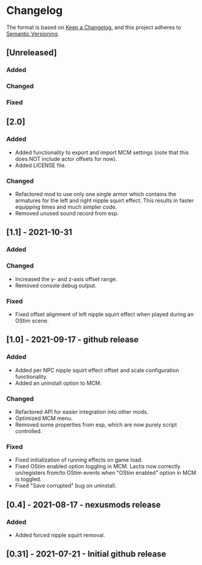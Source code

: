 # Changelog

The format is based on [Keep a Changelog](https://keepachangelog.com/en/1.0.0/),
and this project adheres to [Semantic Versioning](https://semver.org/spec/v2.0.0.html).

## [Unreleased]
### Added
### Changed
### Fixed

## [2.0] 
### Added
- Added functionality to export and import MCM settings (note that this does 
  NOT include actor offsets for now).
- Added LICENSE file. 
### Changed
- Refactored mod to use only one single armor which contains the armatures for
  the left and right nipple squirt effect. This results in faster equipping 
  times and much simpler code.
- Removed unused sound record from esp.


## [1.1] - 2021-10-31
### Added
### Changed
- Increased the y- and z-axis offset range.
- Removed console debug output.
### Fixed
- Fixed offset alignment of left nipple squirt effect when played during an
  OStim scene. 

## [1.0] - 2021-09-17 - github release
### Added
- Added per NPC nipple squirt effect offset and scale configuration 
  functionality.
- Added an uninstall option to MCM.
### Changed
- Refactored API for easier integration into other mods.
- Optimized MCM menu.
- Removed some properties from esp, which are now purely script controlled.
### Fixed
- Fixed initialization of running effects on game load.
- Fixed OStim enabled option toggling in MCM.
  Lactis now correctly un/registers from/to OStim events when "OStim enabled"
  option in MCM is toggled.
- Fixed "Save corrupted" bug on uninstall.

## [0.4] - 2021-08-17 - nexusmods release
### Added
- Added forced nipple squirt removal.

## [0.31] - 2021-07-21 - Initial github release
